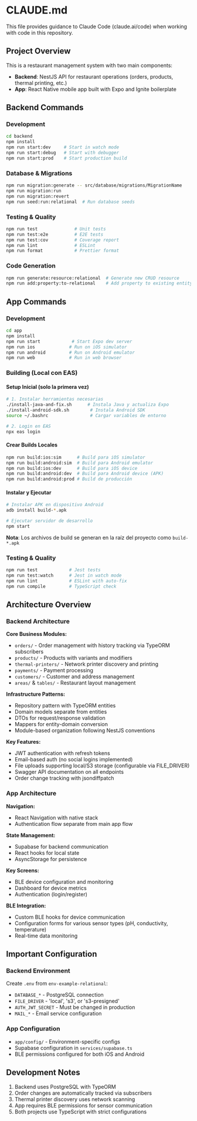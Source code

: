 # CLAUDE.md

This file provides guidance to Claude Code (claude.ai/code) when working with code in this repository.

## Project Overview

This is a restaurant management system with two main components:
- **Backend**: NestJS API for restaurant operations (orders, products, thermal printing, etc.)
- **App**: React Native mobile app built with Expo and Ignite boilerplate

## Backend Commands

### Development
```bash
cd backend
npm install
npm run start:dev     # Start in watch mode
npm run start:debug   # Start with debugger
npm run start:prod    # Start production build
```

### Database & Migrations
```bash
npm run migration:generate -- src/database/migrations/MigrationName
npm run migration:run
npm run migration:revert
npm run seed:run:relational  # Run database seeds
```

### Testing & Quality
```bash
npm run test              # Unit tests
npm run test:e2e          # E2E tests
npm run test:cov          # Coverage report
npm run lint              # ESLint
npm run format            # Prettier format
```

### Code Generation
```bash
npm run generate:resource:relational  # Generate new CRUD resource
npm run add:property:to-relational    # Add property to existing entity
```

## App Commands

### Development
```bash
cd app
npm install
npm run start            # Start Expo dev server
npm run ios             # Run on iOS simulator
npm run android         # Run on Android emulator
npm run web             # Run in web browser
```

### Building (Local con EAS)

#### Setup Inicial (solo la primera vez)
```bash
# 1. Instalar herramientas necesarias
./install-java-and-fix.sh      # Instala Java y actualiza Expo
./install-android-sdk.sh        # Instala Android SDK
source ~/.bashrc                # Cargar variables de entorno

# 2. Login en EAS
npx eas login
```

#### Crear Builds Locales
```bash
npm run build:ios:sim      # Build para iOS simulator
npm run build:android:sim  # Build para Android emulator
npm run build:ios:dev      # Build para iOS device  
npm run build:android:dev  # Build para Android device (APK)
npm run build:android:prod # Build de producción
```

#### Instalar y Ejecutar
```bash
# Instalar APK en dispositivo Android
adb install build-*.apk

# Ejecutar servidor de desarrollo
npm start
```

**Nota**: Los archivos de build se generan en la raíz del proyecto como `build-*.apk`

### Testing & Quality
```bash
npm run test            # Jest tests
npm run test:watch      # Jest in watch mode
npm run lint            # ESLint with auto-fix
npm run compile         # TypeScript check
```

## Architecture Overview

### Backend Architecture

**Core Business Modules:**
- `orders/` - Order management with history tracking via TypeORM subscribers
- `products/` - Products with variants and modifiers
- `thermal-printers/` - Network printer discovery and printing
- `payments/` - Payment processing
- `customers/` - Customer and address management
- `areas/` & `tables/` - Restaurant layout management

**Infrastructure Patterns:**
- Repository pattern with TypeORM entities
- Domain models separate from entities
- DTOs for request/response validation
- Mappers for entity-domain conversion
- Module-based organization following NestJS conventions

**Key Features:**
- JWT authentication with refresh tokens
- Email-based auth (no social logins implemented)
- File uploads supporting local/S3 storage (configurable via FILE_DRIVER)
- Swagger API documentation on all endpoints
- Order change tracking with jsondiffpatch

### App Architecture

**Navigation:**
- React Navigation with native stack
- Authentication flow separate from main app flow

**State Management:**
- Supabase for backend communication
- React hooks for local state
- AsyncStorage for persistence

**Key Screens:**
- BLE device configuration and monitoring
- Dashboard for device metrics
- Authentication (login/register)

**BLE Integration:**
- Custom BLE hooks for device communication
- Configuration forms for various sensor types (pH, conductivity, temperature)
- Real-time data monitoring

## Important Configuration

### Backend Environment
Create `.env` from `env-example-relational`:
- `DATABASE_*` - PostgreSQL connection
- `FILE_DRIVER` - 'local', 's3', or 's3-presigned'
- `AUTH_JWT_SECRET` - Must be changed in production
- `MAIL_*` - Email service configuration

### App Configuration
- `app/config/` - Environment-specific configs
- Supabase configuration in `services/supabase.ts`
- BLE permissions configured for both iOS and Android

## Development Notes

1. Backend uses PostgreSQL with TypeORM
2. Order changes are automatically tracked via subscribers
3. Thermal printer discovery uses network scanning
4. App requires BLE permissions for sensor communication
5. Both projects use TypeScript with strict configurations